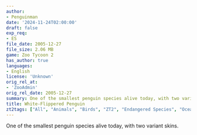 ```yaml
---
author:
- Penguinman
date: '2024-11-24T02:00:00'
draft: false
exp_req:
- ES
file_date: 2005-12-27
file_size: 2.06 MB
game: Zoo Tycoon 2
has_author: true
languages:
- English
license: 'Unknown'
orig_rel_at:
- 'ZooAdmin'
orig_rel_date: 2005-12-27
summary: One of the smallest penguin species alive today, with two variant skins.
title: White-Flippered Penguin
zt2tags: ["All", "Animals", "Birds", "ZT2", "Endangered Species", "Oceania"]
---
```

One of the smallest penguin species alive today, with two variant skins.
